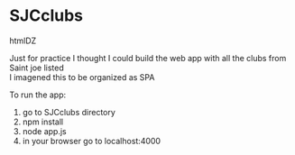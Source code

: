 # SJCclubs

htmlDZ   

Just for practice I thought I could build the web app with all the clubs from Saint joe listed   
I imagened this to be organized as SPA


To run the app:   
1. go to SJCclubs directory   
2. npm install   
3. node app.js    
4. in your browser go to localhost:4000   

